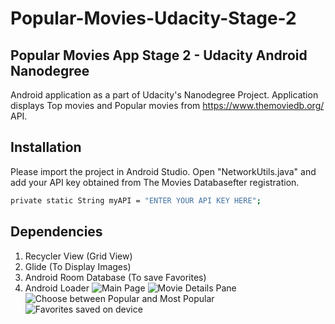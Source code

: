 # Popular-Movies-Udacity-Stage-2
## Popular Movies App Stage 2 - Udacity Android Nanodegree

Android application as a part of Udacity's Nanodegree Project. Application displays Top movies and Popular movies from 
https://www.themoviedb.org/ API.
## Installation

Please import the project in Android Studio. Open "NetworkUtils.java" and add your API key obtained from The Movies Databasefter registration. 

```bash
private static String myAPI = "ENTER YOUR API KEY HERE";
```
## Dependencies
1. Recycler View (Grid View)
2. Glide (To Display Images)
3. Android Room Database (To save Favorites)
4. Android Loader
![Main Page](https://github.com/angad305/Popular-Movies-Udacity-Stage-2/blob/master/Screenshots/Google%20Pixel%203%201.png)
![Movie Details Pane](https://github.com/angad305/Popular-Movies-Udacity-Stage-2/blob/master/Screenshots/Google%20Pixel%203%202.png)
![Choose between Popular and Most Popular](https://github.com/angad305/Popular-Movies-Udacity-Stage-2/blob/master/Screenshots/Google%20Pixel%203%203.png)
![Favorites saved on device](https://github.com/angad305/Popular-Movies-Udacity-Stage-2/blob/master/Screenshots/Google%20Pixel%203%204.png)

